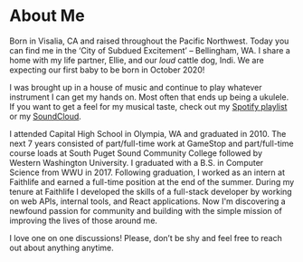# About Me

Born in Visalia, CA and raised throughout the Pacific Northwest. Today you can find me in the ‘City of Subdued Excitement’ – Bellingham, WA. I share a home with my life partner, Ellie, and our _loud_ cattle dog, Indi. We are expecting our first baby to be born in October 2020!

I was brought up in a house of music and continue to play whatever instrument I can get my hands on. Most often that ends up being a ukulele. If you want to get a feel for my musical taste, check out my [Spotify playlist](https://open.spotify.com/playlist/3ylNKwah8Zb31fs5jPDMnl?si=q9o0FbIcQsK37dSyB0Npzg) or my [SoundCloud](https://soundcloud.com/ethanvoon).

I attended Capital High School in Olympia, WA and graduated in 2010. The next 7 years consisted of part/full-time work at GameStop and part/full-time course loads at South Puget Sound Community College followed by Western Washington University. I graduated with a B.S. in Computer Science from WWU in 2017. Following graduation, I worked as an intern at Faithlife and earned a full-time position at the end of the summer. During my tenure at Faithlife I developed the skills of a full-stack developer by working on web APIs, internal tools, and React applications. Now I'm discovering a newfound passion for community and building with the simple mission of improving the lives of those around me.

I love one on one discussions! Please, don’t be shy and feel free to reach out about anything anytime.
